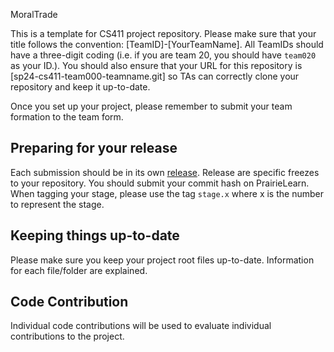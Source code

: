 MoralTrade

This is a template for CS411 project repository. Please make sure that your title follows the convention: [TeamID]-[YourTeamName]. All TeamIDs should have a three-digit coding (i.e. if you are team 20, you should have `team020` as your ID.). You should also ensure that your URL for this repository is [sp24-cs411-team000-teamname.git] so TAs can correctly clone your repository and keep it up-to-date.

Once you set up your project, please remember to submit your team formation to the team form.

## Preparing for your release
Each submission should be in its own [release](https://docs.github.com/en/repositories/releasing-projects-on-github/about-releases). Release are specific freezes to your repository. You should submit your commit hash on PrairieLearn. When tagging your stage, please use the tag `stage.x` where x is the number to represent the stage.

## Keeping things up-to-date
Please make sure you keep your project root files up-to-date. Information for each file/folder are explained.

## Code Contribution
Individual code contributions will be used to evaluate individual contributions to the project.
